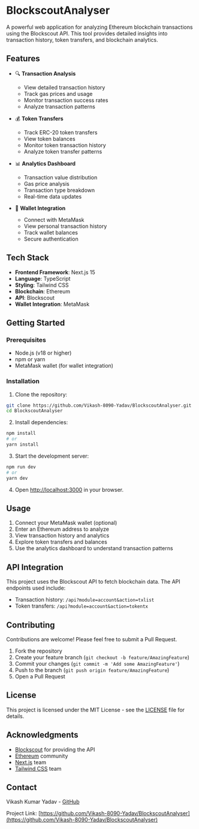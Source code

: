 # BlockscoutAnalyser

A powerful web application for analyzing Ethereum blockchain transactions using the Blockscout API. This tool provides detailed insights into transaction history, token transfers, and blockchain analytics.

## Features

- 🔍 **Transaction Analysis**
  - View detailed transaction history
  - Track gas prices and usage
  - Monitor transaction success rates
  - Analyze transaction patterns

- 💰 **Token Transfers**
  - Track ERC-20 token transfers
  - View token balances
  - Monitor token transaction history
  - Analyze token transfer patterns

- 📊 **Analytics Dashboard**
  - Transaction value distribution
  - Gas price analysis
  - Transaction type breakdown
  - Real-time data updates

- 🔐 **Wallet Integration**
  - Connect with MetaMask
  - View personal transaction history
  - Track wallet balances
  - Secure authentication

## Tech Stack

- **Frontend Framework**: Next.js 15
- **Language**: TypeScript
- **Styling**: Tailwind CSS
- **Blockchain**: Ethereum
- **API**: Blockscout
- **Wallet Integration**: MetaMask

## Getting Started

### Prerequisites

- Node.js (v18 or higher)
- npm or yarn
- MetaMask wallet (for wallet integration)

### Installation

1. Clone the repository:
```bash
git clone https://github.com/Vikash-8090-Yadav/BlockscoutAnalyser.git
cd BlockscoutAnalyser
```

2. Install dependencies:
```bash
npm install
# or
yarn install
```

3. Start the development server:
```bash
npm run dev
# or
yarn dev
```

4. Open [http://localhost:3000](http://localhost:3000) in your browser.

## Usage

1. Connect your MetaMask wallet (optional)
2. Enter an Ethereum address to analyze
3. View transaction history and analytics
4. Explore token transfers and balances
5. Use the analytics dashboard to understand transaction patterns

## API Integration

This project uses the Blockscout API to fetch blockchain data. The API endpoints used include:

- Transaction history: `/api?module=account&action=txlist`
- Token transfers: `/api?module=account&action=tokentx`

## Contributing

Contributions are welcome! Please feel free to submit a Pull Request.

1. Fork the repository
2. Create your feature branch (`git checkout -b feature/AmazingFeature`)
3. Commit your changes (`git commit -m 'Add some AmazingFeature'`)
4. Push to the branch (`git push origin feature/AmazingFeature`)
5. Open a Pull Request

## License

This project is licensed under the MIT License - see the [LICENSE](LICENSE) file for details.

## Acknowledgments

- [Blockscout](https://docs.blockscout.com/) for providing the API
- [Ethereum](https://ethereum.org/) community
- [Next.js](https://nextjs.org/) team
- [Tailwind CSS](https://tailwindcss.com/) team

## Contact

Vikash Kumar Yadav - [GitHub](https://github.com/Vikash-8090-Yadav)

Project Link: [https://github.com/Vikash-8090-Yadav/BlockscoutAnalyser](https://github.com/Vikash-8090-Yadav/BlockscoutAnalyser)
